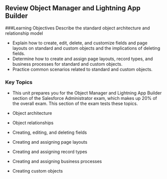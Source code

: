## Review Object Manager and Lightning App Builder

###Learning Objectives
 Describe the standard object architecture and relationship model
- Explain how to create, edit, delete, and customize fields and page layouts on standard and custom objects and the implications of deleting fields.
- Determine how to create and assign page layouts, record types, and business processes for standard and custom objects.
- Practice common scenarios related to standard and custom objects.

### Key Topics
- This unit prepares you for the Object Manager and Lightning App Builder section of the Salesforce Administrator exam, which makes up 20% of the overall exam. This section of the exam tests these topics.

- Object architecture
- Object relationships
- Creating, editing, and deleting fields
- Creating and assigning page layouts
- Creating and assigning record types
- Creating and assigning business processes
- Creating custom objects

